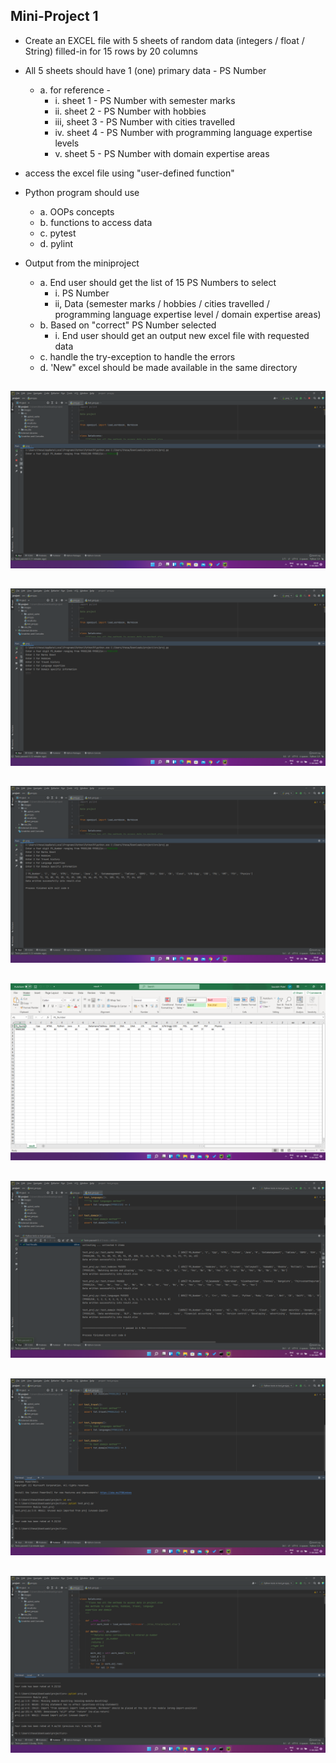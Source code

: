 
## Mini-Project 1

- Create an EXCEL file with 5 sheets of random data (integers / float / String) filled-in for 15 rows by 20 columns
- All 5 sheets should have 1 (one) primary data - PS Number
  * a. for reference -
    * i. sheet 1 - PS Number with semester marks
    *  ii. sheet 2 - PS Number with hobbies
    *  iii, sheet 3 - PS Number with cities travelled
    *  iv. sheet 4 - PS Number with programming language expertise levels
    *  v. sheet 5 - PS Number with domain expertise areas

- access the excel file using "user-defined function"
- Python program should use
  * a. OOPs concepts
  * b. functions to access data
  * c. pytest
  * d. pylint
  
- Output from the miniproject
  * a. End user should get the list of 15 PS Numbers to select
    * i. PS Number
    * ii, Data (semester marks / hobbies / cities travelled / programming language expertise level / domain expertise areas)
  * b. Based on "correct" PS Number selected
    * i. End user should get an output new excel file with requested data
  * c. handle the try-exception to handle the errors
  * d. 'New" excel should be made available in the same directory

##

![Step 1](https://github.com/saurabhpatel7/Python_OOPs_Group_10_Project_1/blob/main/Report/Screenshot%20(87).png)
## 
![Step 2](https://github.com/saurabhpatel7/Python_OOPs_Group_10_Project_1/blob/main/Report/Screenshot%20(88).png)
##
![Step 3](https://github.com/saurabhpatel7/Python_OOPs_Group_10_Project_1/blob/main/Report/Screenshot%20(89).png)
##
![Step 4](https://github.com/saurabhpatel7/Python_OOPs_Group_10_Project_1/blob/main/Report/Screenshot%20(90).png)
##
![Step 5](https://github.com/saurabhpatel7/Python_OOPs_Group_10_Project_1/blob/main/Report/Screenshot%20(91).png)
##
![Step 6](https://github.com/saurabhpatel7/Python_OOPs_Group_10_Project_1/blob/main/Report/Screenshot%20(92).png)
##
![Step 7](https://github.com/saurabhpatel7/Python_OOPs_Group_10_Project_1/blob/main/Report/Screenshot%20(93).png)
